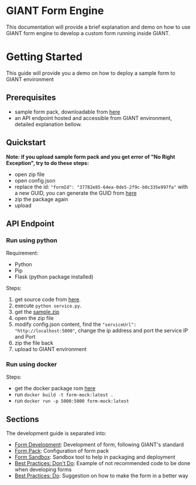 
# GIANT Form Engine

This documentation will provide a brief explanation and demo on how to use GIANT form engine to develop a custom form running inside GIANT.

# Getting Started
This guide will provide you a demo on how to deploy a sample form to GIANT environment

## Prerequisites
- sample form pack, downloadable from [here](https://github.com/fx-giant/giant-documentations/blob/master/form/sample/sample.zip)
- an API endpoint hosted and accessible from GIANT environment, detailed explanation bellow.

## Quickstart
**Note: if you upload sample form pack and you get error of "No Right Exception", try to do these steps:**
- open zip file
- open config.json
- replace the id: ```"formId": "37782e85-64ea-0de5-2f9c-b0c335e997fa"``` with a new GUID, you can generate the GUID from [here](https://www.guidgenerator.com/online-guid-generator.aspx)
- zip the package again
- upload

## API Endpoint

### Run using python

Requirement:
- Python
- Pip
- Flask (python package installed)

Steps:
1.  get source code from [here](https://github.com/fx-giant/giant-documentations/blob/master/form/sample/service-docker/service.py). 
2.  execute ```python service.py```.
3.  get the [sample.zip](https://github.com/fx-giant/giant-documentations/blob/master/form/sample/sample.zip)
4.  open the zip file
5.  modify config.json content, find the ```"serviceUrl": "http://localhost:5000"```, change the ip address and port the service IP and Port
6.  zip the file back
7.  upload to GIANT environment

### Run using docker

Steps:
- get the docker package rom [here](https://github.com/fx-giant/giant-documentations/blob/master/form/sample/service-docker/)
- run ```docker build -t form-mock:latest .```
- run ```docker run -p 5000:5000 form-mock:latest```

## Sections

The development guide is separated into:
- [Form Development](https://github.com/fx-giant/giant-documentations/blob/master/form/form-development.md): Development of form, following GIANT's standard
- [Form Pack](https://github.com/fx-giant/giant-documentations/blob/master/form/form-pack.md): Configuration of form pack
- [Form Sandbox](https://github.com/fx-giant/giant-documentations/blob/master/form/form-sandbox.md): Sandbox tool to help in packaging and deployment
- [Best Practices: Don't Do](https://github.com/fx-giant/giant-documentations/blob/master/form/dont-do.md): Example of not recommended code to be done when developing forms
- [Best Practices: Do](https://github.com/fx-giant/giant-documentations/blob/master/form/do.md): Suggestion on how to make the form in a better way